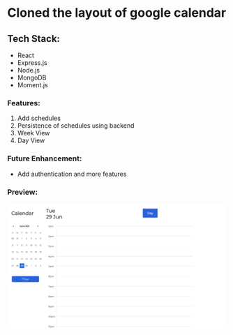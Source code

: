 # Cloned the layout of google calendar

## Tech Stack: 
<ul>
<li>React</li>
<li>Express.js</li>
<li>Node.js</li>
<li>MongoDB</li>
<li>Moment.js</li>
</ul>


### Features: 
<ol>
<li>Add schedules</li>
<li>Persistence of schedules using backend</li>
<li>Week View</li>
<li>Day View</li>
</ol>

### Future Enhancement: 

<ul>
<li>Add authentication and more features</li>
</ul>

### Preview: 

<img src="public/preview.png">

